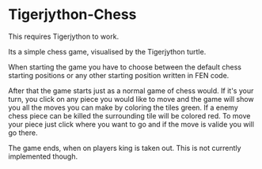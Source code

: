 # Tigerjython-Chess
This requires Tigerjython to work.

Its a simple chess game, visualised by the Tigerjython turtle.

When starting the game you have to choose between the default chess starting positions or any other starting position written in FEN code.

After that the game starts just as a normal game of chess would. If it's your turn, you click on any piece you would like to move and the game will show you all the moves you can make by coloring the tiles green. If a enemy chess piece can be killed the surrounding tile will be colored red. To move your piece just click where you want to go and if the move is valide you will go there.

The game ends, when on players king is taken out. This is not currently implemented though.

